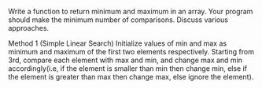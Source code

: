 Write a function to return minimum and maximum in an array. Your program should make the minimum number of comparisons.
Discuss various approaches.

Method 1 (Simple Linear Search)
Initialize values of min and max as minimum and maximum of the first two elements 
respectively. Starting from 3rd, compare each element with max and min, and change max and min accordingly(i.e, if the element is smaller than min then change min, else if the element is greater than max then change max, else ignore the element).